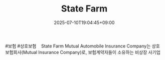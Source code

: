 ﻿---
title: "State Farm"
date: 2025-07-10T19:04:45+09:00
lastmod: 2025-07-10T19:04:45+09:00
type: docs
sidebar:
  open: true
weight: 831
---
<div style="display:none">
  <meta property="article:published_time" content="2025-07-10T10:04:45Z" />
  <meta property="article:modified_time" content="2025-07-10T10:04:45Z" />
</div>
#보험 #상호보험
 
 State Farm Mutual Automobile Insurance Company는 상호보험회사(Mutual Insurance Company)로, 보험계약자들이 소유하는 비상장 사기업
